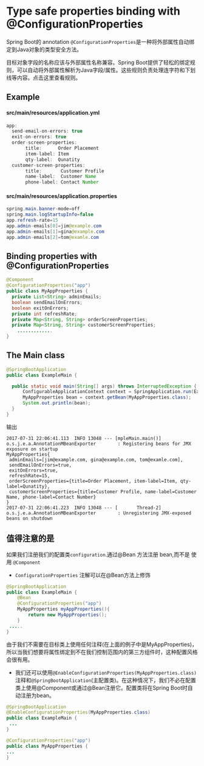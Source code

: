 # Type safe properties binding with @ConfigurationProperties

Spring Boot的 annotation `@ConfigurationProperties`是一种将外部属性自动绑定到Java对象的类型安全方法。

目标对象字段的名称应该与外部属性名称兼容。Spring Boot提供了轻松的绑定规则，可以自动将外部属性解析为Java字段/属性。这些规则负责处理连字符和下划线等内容。点击这里查看规则。

## Example

#### src/main/resources/application.yml

```java
app:
  send-email-on-errors: true
  exit-on-errors: true
  order-screen-properties:
       title:      Order Placement
       item-label: Item
       qty-label:  Qunatity
  customer-screen-properties:
       title:       Customer Profile
       name-label:  Customer Name
       phone-label: Contact Number

```

#### src/main/resources/application.properties

```java
spring.main.banner-mode=off 
spring.main.logStartupInfo=false
app.refresh-rate=15
app.admin-emails[0]=jim@example.com
app.admin-emails[1]=gina@example.com
app.admin-emails[2]=tom@examle.com
```

## Binding properties with @ConfigurationProperties

```java
@Component
@ConfigurationProperties("app")
public class MyAppProperties {
  private List<String> adminEmails;
  boolean sendEmailOnErrors;
  boolean exitOnErrors;
  private int refreshRate;
  private Map<String, String> orderScreenProperties;
  private Map<String, String> customerScreenProperties;
    .............
}
```

## The Main class

```java
@SpringBootApplication
public class ExampleMain {

  public static void main(String[] args) throws InterruptedException {
      ConfigurableApplicationContext context = SpringApplication.run(ExampleMain.class, args);
      MyAppProperties bean = context.getBean(MyAppProperties.class);
      System.out.println(bean);
  }
}
```

输出

```
2017-07-31 22:06:41.113  INFO 13048 --- [mpleMain.main()] o.s.j.e.a.AnnotationMBeanExporter        : Registering beans for JMX exposure on startup
MyAppProperties{
 adminEmails=[jim@example.com, gina@example.com, tom@examle.com],
 sendEmailOnErrors=true,
 exitOnErrors=true,
 refreshRate=15,
 orderScreenProperties={title=Order Placement, item-label=Item, qty-label=Qunatity},
 customerScreenProperties={title=Customer Profile, name-label=Customer Name, phone-label=Contact Number}
}
2017-07-31 22:06:41.223  INFO 13048 --- [       Thread-2] o.s.j.e.a.AnnotationMBeanExporter        : Unregistering JMX-exposed beans on shutdown
```

## 值得注意的是

如果我们注册我们的配置类`configuration`.通过@Bean 方法注册 bean,而不是 使用 `@Component`

- `ConfigurationProperties` 注解可以在@Bean方法上修饰

```java
@SpringBootApplication
public class ExampleMain {
    @Bean
    @ConfigurationProperties("app")
    MyAppProperties myAppProperties(){
        return new MyAppProperties();
    }
 .....
}
```

由于我们不需要在目标类上使用任何注释(在上面的例子中是MyAppProperties)，所以当我们想要将属性绑定到不在我们控制范围内的第三方组件时，这种配置风格会很有用。

- 我们还可以使用`@EnableConfigurationProperties(MyAppProperties.class)`注释和`@SpringBootApplication`(主配置类)。在这种情况下，我们不必在配置类上使用@Component或通过@Bean注册它。配置类将在Spring Boot时自动注册为bean。


```java
@SpringBootApplication
@EnableConfigurationProperties(MyAppProperties.class)
public class ExampleMain {
 ...
}
```

```java
@ConfigurationProperties("app")
public class MyAppProperties {
...
}
```